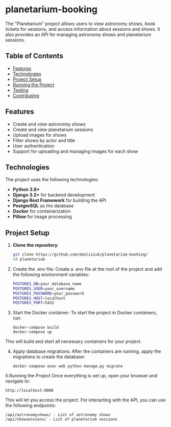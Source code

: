 # planetarium-booking

The "Planetarium" project allows users to view astronomy shows, book tickets for sessions, and access information about sessions and shows. It also provides an API for managing astronomy shows and planetarium sessions.

## Table of Contents

- [Features](#features)
- [Technologies](#technologies)
- [Project Setup](#project-setup)
- [Running the Project](#running-the-project)
- [Testing](#testing)
- [Contributing](#contributing)

## Features

- Create and view astronomy shows
- Create and view planetarium sessions
- Upload images for shows
- Filter shows by actor and title
- User authentication
- Support for uploading and managing images for each show

## Technologies

The project uses the following technologies:

- **Python 3.8+**
- **Django 3.2+** for backend development
- **Django Rest Framework** for building the API
- **PostgreSQL** as the database
- **Docker** for containerization
- **Pillow** for image processing

## Project Setup

1. **Clone the repository**:
   ```bash
   git clone https://github.com/oboliziuk/planetarium-booking/
   cd planetarium
   
2. Create the .env file: Create a .env file at the root of the project and add the following environment variables:
   ```bash
   POSTGRES_DB=your_database_name
   POSTGRES_USER=your_username
   POSTGRES_PASSWORD=your_password
   POSTGRES_HOST=localhost
   POSTGRES_PORT=5432

3. Start the Docker container: To start the project in Docker containers, run:
    ```
    docker-compose build
    docker-compose up 

This will build and start all necessary containers for your project.

4. Apply database migrations: After the containers are running, apply the migrations to create the database:
   ```
   docker-compose exec web python manage.py migrate   

5.Running the Project
Once everything is set up, open your browser and navigate to:
```
http://localhost:8000
```
This will let you access the project.
For interacting with the API, you can use the following endpoints:
```
/api/astronomyshows/ - List of astronomy shows
/api/showsessions/ - List of planetarium sessions
```
